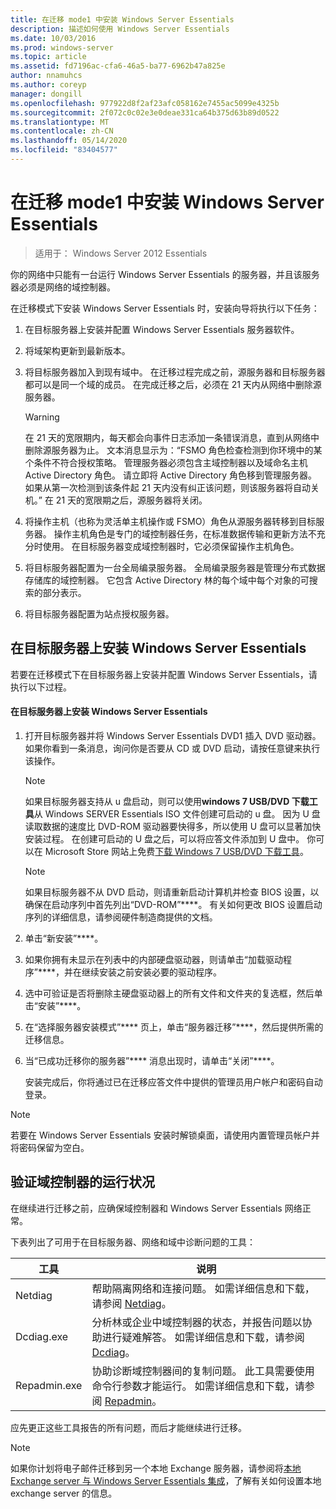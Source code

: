 ```yaml
---
title: 在迁移 mode1 中安装 Windows Server Essentials
description: 描述如何使用 Windows Server Essentials
ms.date: 10/03/2016
ms.prod: windows-server
ms.topic: article
ms.assetid: fd7196ac-cfa6-46a5-ba77-6962b47a825e
author: nnamuhcs
ms.author: coreyp
manager: dongill
ms.openlocfilehash: 977922d8f2af23afc058162e7455ac5099e4325b
ms.sourcegitcommit: 2f072c0c02e3e0deae331ca64b375d63b89d0522
ms.translationtype: MT
ms.contentlocale: zh-CN
ms.lasthandoff: 05/14/2020
ms.locfileid: "83404577"
---
```

# <a name="install-windows-server-essentials-in-migration-mode1"></a>在迁移 mode1 中安装 Windows Server Essentials

>适用于： Windows Server 2012 Essentials

你的网络中只能有一台运行 Windows Server Essentials 的服务器，并且该服务器必须是网络的域控制器。  
  
 在迁移模式下安装 Windows Server Essentials 时，安装向导将执行以下任务：  
  
1.  在目标服务器上安装并配置 Windows Server Essentials 服务器软件。  
  
2.  将域架构更新到最新版本。  
  
3.  将目标服务器加入到现有域中。 在迁移过程完成之前，源服务器和目标服务器都可以是同一个域的成员。 在完成迁移之后，必须在 21 天内从网络中删除源服务器。  
  
    > [!WARNING]
    >  在 21 天的宽限期内，每天都会向事件日志添加一条错误消息，直到从网络中删除源服务器为止。 文本消息显示为：“FSMO 角色检查检测到你环境中的某个条件不符合授权策略。 管理服务器必须包含主域控制器以及域命名主机 Active Directory 角色。 请立即将 Active Directory 角色移到管理服务器。 如果从第一次检测到该条件起 21 天内没有纠正该问题，则该服务器将自动关机。” 在 21 天的宽限期之后，源服务器将关闭。  
  
4.  将操作主机（也称为灵活单主机操作或 FSMO）角色从源服务器转移到目标服务器。 操作主机角色是专门的域控制器任务，在标准数据传输和更新方法不充分时使用。 在目标服务器变成域控制器时，它必须保留操作主机角色。  
  
5.  将目标服务器配置为一台全局编录服务器。 全局编录服务器是管理分布式数据存储库的域控制器。 它包含 Active Directory 林的每个域中每个对象的可搜索的部分表示。  
  
6.  将目标服务器配置为站点授权服务器。  
  
##  <a name="install-windows-server-essentials-on-the-destination-server"></a><a name="BKMK_Install"></a>在目标服务器上安装 Windows Server Essentials  
 若要在迁移模式下在目标服务器上安装并配置 Windows Server Essentials，请执行以下过程。  
  
#### <a name="to-install-windows-server-essentials-on-the-destination-server"></a>在目标服务器上安装 Windows Server Essentials  
  
1. 打开目标服务器并将 Windows Server Essentials DVD1 插入 DVD 驱动器。 如果你看到一条消息，询问你是否要从 CD 或 DVD 启动，请按任意键来执行该操作。  
  
   > [!NOTE]
   >  如果目标服务器支持从 u 盘启动，则可以使用**windows 7 USB/DVD 下载工具**从 Windows SERVER Essentials ISO 文件创建可启动的 u 盘。 因为 U 盘读取数据的速度比 DVD-ROM 驱动器要快得多，所以使用 U 盘可以显著加快安装过程。 在创建可启动的 U 盘之后，可以将应答文件添加到 U 盘中。 你可以在 Microsoft Store 网站上免费[下载 Windows 7 USB/DVD 下载工具](https://go.microsoft.com/fwlink/p/?LinkId=248282)。  
  
   > [!NOTE]
   >  如果目标服务器不从 DVD 启动，则请重新启动计算机并检查 BIOS 设置，以确保在启动序列中首先列出“DVD-ROM”****。 有关如何更改 BIOS 设置启动序列的详细信息，请参阅硬件制造商提供的文档。  
  
2. 单击“新安装”****。  
  
3. 如果你拥有未显示在列表中的内部硬盘驱动器，则请单击“加载驱动程序”****，并在继续安装之前安装必要的驱动程序。  
  
4. 选中可验证是否将删除主硬盘驱动器上的所有文件和文件夹的复选框，然后单击“安装”****。  
  
5. 在“选择服务器安装模式”**** 页上，单击“服务器迁移”****，然后提供所需的迁移信息。  
  
6. 当“已成功迁移你的服务器”**** 消息出现时，请单击“关闭”****。  
  
   安装完成后，你将通过已在迁移应答文件中提供的管理员用户帐户和密码自动登录。  
  
> [!NOTE]
>  若要在 Windows Server Essentials 安装时解锁桌面，请使用内置管理员帐户并将密码保留为空白。  
  
##  <a name="verify-the-health-of-the-domain-controller"></a><a name="BKMK_VerifyTheHealthOfDC"></a>验证域控制器的运行状况  
 在继续进行迁移之前，应确保域控制器和 Windows Server Essentials 网络正常。  
  
 下表列出了可用于在目标服务器、网络和域中诊断问题的工具：  
  
|工具|说明|  
|----------|-----------------|  
|Netdiag|帮助隔离网络和连接问题。 如需详细信息和下载，请参阅 [Netdiag](https://go.microsoft.com/fwlink/?LinkId=217388)。|  
|Dcdiag.exe|分析林或企业中域控制器的状态，并报告问题以协助进行疑难解答。 如需详细信息和下载，请参阅 [Dcdiag](https://go.microsoft.com/fwlink/?LinkId=217389)。|  
|Repadmin.exe|协助诊断域控制器间的复制问题。 此工具需要使用命令行参数才能运行。 如需详细信息和下载，请参阅 [Repadmin](https://go.microsoft.com/fwlink/?LinkId=217387)。|  
  
 应先更正这些工具报告的所有问题，而后才能继续进行迁移。  
  
> [!NOTE]
>  如果你计划将电子邮件迁移到另一个本地 Exchange 服务器，请参阅将[本地 Exchange server 与 Windows Server Essentials 集成](../manage/Integrate-an-On-Premises-Exchange-Server-with-Windows-Server-Essentials.md)，了解有关如何设置本地 exchange server 的信息。
